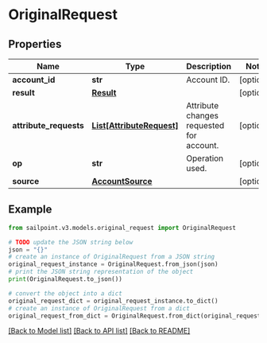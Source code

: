 # OriginalRequest


## Properties

Name | Type | Description | Notes
------------ | ------------- | ------------- | -------------
**account_id** | **str** | Account ID. | [optional] 
**result** | [**Result**](Result.md) |  | [optional] 
**attribute_requests** | [**List[AttributeRequest]**](AttributeRequest.md) | Attribute changes requested for account. | [optional] 
**op** | **str** | Operation used. | [optional] 
**source** | [**AccountSource**](AccountSource.md) |  | [optional] 

## Example

```python
from sailpoint.v3.models.original_request import OriginalRequest

# TODO update the JSON string below
json = "{}"
# create an instance of OriginalRequest from a JSON string
original_request_instance = OriginalRequest.from_json(json)
# print the JSON string representation of the object
print(OriginalRequest.to_json())

# convert the object into a dict
original_request_dict = original_request_instance.to_dict()
# create an instance of OriginalRequest from a dict
original_request_from_dict = OriginalRequest.from_dict(original_request_dict)
```
[[Back to Model list]](../README.md#documentation-for-models) [[Back to API list]](../README.md#documentation-for-api-endpoints) [[Back to README]](../README.md)


